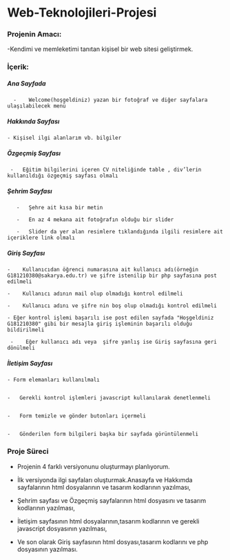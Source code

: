 # Web-Teknolojileri-Projesi

###   Projenin Amacı:


-Kendimi ve memleketimi tanıtan kişisel bir web sitesi geliştirmek. 







###   İçerik:





  ##### Ana Sayfada


      -    Welcome(hoşgeldiniz) yazan bir fotoğraf ve diğer sayfalara ulaşılabilecek menü   





  ##### Hakkında Sayfası


    - Kişisel ilgi alanlarım vb. bilgiler


    


  ##### Özgeçmiş Sayfası    


     -   Eğitim bilgilerini içeren CV niteliğinde table , div’lerin kullanıldığı özgeçmiş sayfası olmalı 
  

    


  ##### Şehrim Sayfası  


       -   Şehre ait kısa bir metin 
       
       -   En az 4 mekana ait fotoğrafın olduğu bir slider 
       
       -   Slider da yer alan resimlere tıklandığında ilgili resimlere ait içeriklere link olmalı 
 
 



    


  ##### Giriş Sayfası


    -    Kullanıcıdan öğrenci numarasına ait kullanıcı adı(örneğin G181210380@sakarya.edu.tr) ve şifre istenilip bir php sayfasına post edilmeli 

    -    Kullanıcı adının mail olup olmadığı kontrol edilmeli 

    -    Kullanıcı adını ve şifre nin boş olup olmadığı kontrol edilmeli    

    - Eğer kontrol işlemi başarılı ise post edilen sayfada "Hoşgeldiniz G181210380" gibi bir mesajla giriş işleminin başarılı olduğu bildirilmeli
    
     -    Eğer kullanıcı adı veya  şifre yanlış ise Giriş sayfasına geri dönülmeli 

    


  ##### İletişim Sayfası


    - Form elemanları kullanılmalı


    -   Gerekli kontrol işlemleri javascript kullanılarak denetlenmeli 


    -   Form temizle ve gönder butonları içermeli 
    
    
    -   Gönderilen form bilgileri başka bir sayfada görüntülenmeli 

    


###    Proje Süreci


  - Projenin 4 farklı versiyonunu oluşturmayı planlıyorum.


   -   İlk versiyonda ilgi sayfaları oluşturmak.Anasayfa ve Hakkımda sayfalarının html dosyalarının ve tasarım kodlarının yazılması, 


  -   Şehrim sayfası ve Özgeçmiş sayfalarının html dosyasını ve tasarım kodlarının yazılması,   


  -   İletişim sayfasının html dosyalarının,tasarım kodlarının ve gerekli javascript dosyasının yazılması,


   -   Ve son olarak Giriş sayfasının html dosyası,tasarım kodlarını ve php dosyasının yazılması.   
